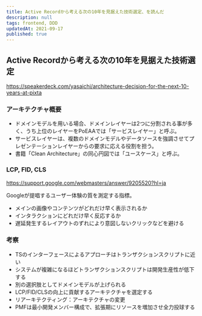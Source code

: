 ```yaml
---
title: Active Recordから考える次の10年を見据えた技術選定、を読んだ
description: null
tags: frontend, DDD
updatedAt: 2021-09-17
published: true
---
```


## Active Recordから考える次の10年を見据えた技術選定

https://speakerdeck.com/yasaichi/architecture-decision-for-the-next-10-years-at-pixta

### アーキテクチャ概要

- ドメインモデルを用いる場合、ドメインレイヤーは2つに分割される事が多く、うち上位のレイヤーをPoEAAでは「サービスレイヤー」と呼ぶ。
- サービスレイヤーは、複数のドメインモデルやデータソースを強調させてプレゼンテーションレイヤーからの要求に応える役割を担う。
- 書籍「Clean Architecture」の同心円図では「ユースケース」と呼ぶ。

### LCP, FID, CLS

https://support.google.com/webmasters/answer/9205520?hl=ja

Googleが提唱するユーザー体験の質を測定する指標。

- メインの画像やコンテンツがどれだけ早く表示されるか
- インタラクションにどれだけ早く反応するか
- 遅延発生するレイアウトのずれにより意図しないクリックなどを避ける

### 考察

- TSのインターフェースによるアプローチはトランザクションスクリプトに近い
- システムが複雑になるほどトランザクションスクリプトは開発生産性が低下する
- 別の選択肢としてドメインモデルが上げられる
- LCP/FID/CLSの向上に貢献するアーキテクチャを選定する
- リアーキテクティング：アーキテクチャの変更
- PMFは最小開発メンバー構成で、拡張期にリソースを増加させ全力投球する



